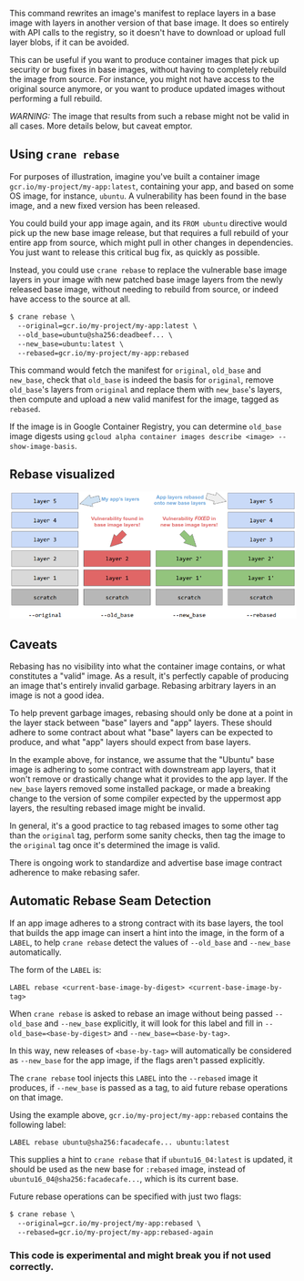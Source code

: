 This command rewrites an image's manifest to replace layers in a base image
with layers in another version of that base image. It does so entirely with API
calls to the registry, so it doesn't have to download or upload full layer
blobs, if it can be avoided.

This can be useful if you want to produce container images that pick up
security or bug fixes in base images, without having to completely rebuild the
image from source. For instance, you might not have access to the original
source anymore, or you want to produce updated images without performing a full
rebuild.

*WARNING:* The image that results from such a rebase might not be valid in all
cases. More details below, but caveat emptor.

## Using `crane rebase`

For purposes of illustration, imagine you've built a container image
`gcr.io/my-project/my-app:latest`, containing your app, and based on some OS
image, for instance, `ubuntu`. A vulnerability has been found in the base
image, and a new fixed version has been released.

You could build your app image again, and its `FROM ubuntu` directive would
pick up the new base image release, but that requires a full rebuild of your
entire app from source, which might pull in other changes in dependencies. You
just want to release this critical bug fix, as quickly as possible.

Instead, you could use `crane rebase` to replace the vulnerable base image
layers in your image with new patched base image layers from the newly released
base image, without needing to rebuild from source, or indeed have access to
the source at all.

```
$ crane rebase \
  --original=gcr.io/my-project/my-app:latest \
  --old_base=ubuntu@sha256:deadbeef... \
  --new_base=ubuntu:latest \
  --rebased=gcr.io/my-project/my-app:rebased
```

This command would fetch the manifest for `original`, `old_base` and `new_base`,
check that `old_base` is indeed the basis for `original`, remove `old_base`'s
layers from `original` and replace them with `new_base`'s layers, then compute
and upload a new valid manifest for the image, tagged as `rebased`.

If the image is in Google Container Registry, you can determine `old_base` image
digests using `gcloud alpha container images describe <image>
--show-image-basis`.

## Rebase visualized

![rebase visualization](./rebase.png)

## Caveats

Rebasing has no visibility into what the container image contains, or what
constitutes a "valid" image. As a result, it's perfectly capable of producing an
image that's entirely invalid garbage. Rebasing arbitrary layers in an image is
not a good idea.

To help prevent garbage images, rebasing should only be done at a point in the
layer stack between "base" layers and "app" layers. These should adhere to some
contract about what "base" layers can be expected to produce, and what "app"
layers should expect from base layers.

In the example above, for instance, we assume that the "Ubuntu" base image is
adhering to some contract with downstream app layers, that it won't remove or
drastically change what it provides to the app layer. If the `new_base` layers
removed some installed package, or made a breaking change to the version of some
compiler expected by the uppermost app layers, the resulting rebased image might
be invalid.

In general, it's a good practice to tag rebased images to some other tag than
the `original` tag, perform some sanity checks, then tag the image to the
`original` tag once it's determined the image is valid.

There is ongoing work to standardize and advertise base image contract
adherence to make rebasing safer.

## Automatic Rebase Seam Detection

If an app image adheres to a strong contract with its base layers, the tool
that builds the app image can insert a hint into the image, in the form of a
`LABEL`, to help `crane rebase` detect the values of `--old_base` and
`--new_base` automatically.

The form of the `LABEL` is:

```
LABEL rebase <current-base-image-by-digest> <current-base-image-by-tag>
```

When `crane rebase` is asked to rebase an image without being passed
`--old_base` and `--new_base` explicitly, it will look for this label and fill
in `--old_base=<base-by-digest>` and `--new_base=<base-by-tag>`.

In this way, new releases of `<base-by-tag>` will automatically be considered
as `--new_base` for the app image, if the flags aren't passed explicitly.

The `crane rebase` tool injects this `LABEL` into the `--rebased` image it
produces, if `--new_base` is passed as a tag, to aid future rebase operations
on that image.

Using the example above, `gcr.io/my-project/my-app:rebased` contains the following label:

```
LABEL rebase ubuntu@sha256:facadecafe... ubuntu:latest
```

This supplies a hint to `crane rebase` that if `ubuntu16_04:latest` is updated,
it should be used as the new base for `:rebased` image, instead of
`ubuntu16_04@sha256:facadecafe...`, which is its current base.

Future rebase operations can be specified with just two flags:

```
$ crane rebase \
  --original=gcr.io/my-project/my-app:rebased \
  --rebased=gcr.io/my-project/my-app:rebased-again
```

### This code is experimental and might break you if not used correctly.
